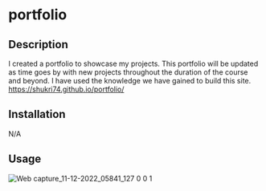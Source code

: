 # portfolio


## Description

 I created a portfolio to showcase my projects. This portfolio will be updated as time goes by with new projects throughout the duration of the course and beyond. I have used the knowledge we have gained to build this site.
 https://shukri74.github.io/portfolio/
 

## Installation

N/A

## Usage
![Web capture_11-12-2022_05841_127 0 0 1](https://user-images.githubusercontent.com/116843679/206882425-d3c744c8-b291-46ad-8b57-d75e684823ab.jpeg)



 
